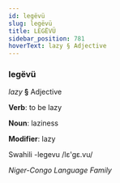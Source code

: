 ```yaml
---
id: legëvü
slug: legëvü
title: LEGËVÜ
sidebar_position: 781
hoverText: lazy § Adjective
---
```


### legëvü

*lazy* **§** Adjective

**Verb**: to be lazy

**Noun**: laziness

**Modifier**: lazy

Swahili -legevu /lɛ'gɛ.vu/

*Niger-Congo Language Family*